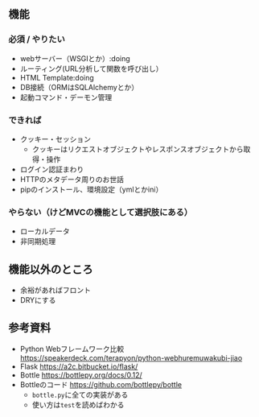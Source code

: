 ## 機能
### 必須 / やりたい
- webサーバー（WSGIとか）:doing
- ルーティング(URL分析して関数を呼び出し）
- HTML Template:doing
- DB接続（ORMはSQLAlchemyとか）
- 起動コマンド・デーモン管理

### できれば
- クッキー・セッション
    - クッキーはリクエストオブジェクトやレスポンスオブジェクトから取得・操作
- ログイン認証まわり
- HTTPのメタデータ周りのお世話
- pipのインストール、環境設定（ymlとかini）

### やらない（けどMVCの機能として選択肢にある）
- ローカルデータ
- 非同期処理

## 機能以外のところ
- 余裕があればフロント
- DRYにする

## 参考資料
- Python Webフレームワーク比較
https://speakerdeck.com/terapyon/python-webhuremuwakubi-jiao
- Flask
https://a2c.bitbucket.io/flask/
- Bottle
https://bottlepy.org/docs/0.12/
- Bottleのコード
https://github.com/bottlepy/bottle
    - `bottle.py`に全ての実装がある
    - 使い方は`test`を読めばわかる